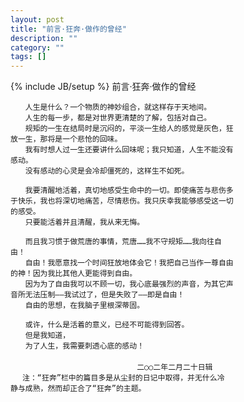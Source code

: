 ```yaml
---
layout: post
title: "前言·狂奔·做作的曾经"
description: ""
category: ""
tags: []
---
```

{% include JB/setup %}
	前言·狂奔·做作的曾经

	　　人生是什么？一个物质的神妙组合，就这样存于天地间。
	　　人生的每一步，都是对世界更清楚的了解，包括对自己。
	　　规矩的一生在结局时是沉闷的，平淡一生给人的感觉是灰色，狂
	放一生，那将是一个悲怆的回味。
	　　我有时想人过一生还要讲什么回味呢；我只知道，人生不能没有
	感动。
	　　没有感动的心灵是会冷却僵死的，这样生不如死。

	　　我要清醒地活着，真切地感受生命中的一切。即使痛苦与悲伤多
	于快乐，我也将深切地痛苦，尽情悲伤。我只庆幸我能够感受这一切
	的感受。
	　　只要能活着并且清醒，我从来无悔。

	　　而且我习惯于做荒唐的事情，荒唐……我不守规矩……我向往自
	由！
	　　自由！我愿意找一个时间狂放地体会它！我把自己当作一尊自由
	的神！因为我比其他人更能得到自由。
	　　因为为了自由我可以不顾一切，我心底最强烈的声音，为其它声
	音所无法压制——我试过了，但是失败了——即是自由！
	　　自由的思想，在我脑子里根深蒂固。　

	　　或许，什么是活着的意义，已经不可能得到回答。
	　　但是我知道，
	　　为了人生，我需要刺透心底的感动！
	　　
	　　　　　　　　　　　　　　　　　二○○二年二月二十日辑　
	　 注：“狂奔”栏中的篇目多是从尘封的日记中取得，并无什么冷
	静与成熟，然而却正合了“狂奔”的主题。